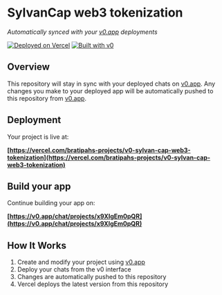 # SylvanCap web3 tokenization

*Automatically synced with your [v0.app](https://v0.app) deployments*

[![Deployed on Vercel](https://img.shields.io/badge/Deployed%20on-Vercel-black?style=for-the-badge&logo=vercel)](https://vercel.com/bratipahs-projects/v0-sylvan-cap-web3-tokenization)
[![Built with v0](https://img.shields.io/badge/Built%20with-v0.app-black?style=for-the-badge)](https://v0.app/chat/projects/x9XIgEm0pQR)

## Overview

This repository will stay in sync with your deployed chats on [v0.app](https://v0.app).
Any changes you make to your deployed app will be automatically pushed to this repository from [v0.app](https://v0.app).

## Deployment

Your project is live at:

**[https://vercel.com/bratipahs-projects/v0-sylvan-cap-web3-tokenization](https://vercel.com/bratipahs-projects/v0-sylvan-cap-web3-tokenization)**

## Build your app

Continue building your app on:

**[https://v0.app/chat/projects/x9XIgEm0pQR](https://v0.app/chat/projects/x9XIgEm0pQR)**

## How It Works

1. Create and modify your project using [v0.app](https://v0.app)
2. Deploy your chats from the v0 interface
3. Changes are automatically pushed to this repository
4. Vercel deploys the latest version from this repository